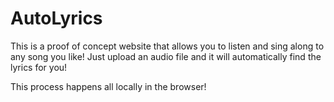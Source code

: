 # AutoLyrics

This is a proof of concept website that allows you to listen and sing along to any song you like! Just upload an audio file and it will automatically find the lyrics for you!

This process happens all locally in the browser!